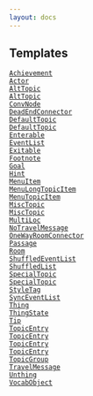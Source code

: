 ```yaml
---
layout: docs
---
```

## Templates

<a href="file/adv3.h.html#Achievement"
target="main"><code>Achievement</code></a>  
<a href="file/en_us.h.html#Actor" target="main"><code>Actor</code></a>  
<a href="file/adv3.h.html#AltTopic"
target="main"><code>AltTopic</code></a>  
<a href="file/adv3.h.html#AltTopic"
target="main"><code>AltTopic</code></a>  
<a href="file/adv3.h.html#ConvNode"
target="main"><code>ConvNode</code></a>  
<a href="file/en_us.h.html#DeadEndConnector"
target="main"><code>DeadEndConnector</code></a>  
<a href="file/adv3.h.html#DefaultTopic"
target="main"><code>DefaultTopic</code></a>  
<a href="file/adv3.h.html#DefaultTopic"
target="main"><code>DefaultTopic</code></a>  
<a href="file/en_us.h.html#Enterable"
target="main"><code>Enterable</code></a>  
<a href="file/adv3.h.html#EventList"
target="main"><code>EventList</code></a>  
<a href="file/en_us.h.html#Exitable"
target="main"><code>Exitable</code></a>  
<a href="file/adv3.h.html#Footnote"
target="main"><code>Footnote</code></a>  
<a href="file/adv3.h.html#Goal" target="main"><code>Goal</code></a>  
<a href="file/adv3.h.html#Hint" target="main"><code>Hint</code></a>  
<a href="file/adv3.h.html#MenuItem"
target="main"><code>MenuItem</code></a>  
<a href="file/adv3.h.html#MenuLongTopicItem"
target="main"><code>MenuLongTopicItem</code></a>  
<a href="file/adv3.h.html#MenuTopicItem"
target="main"><code>MenuTopicItem</code></a>  
<a href="file/adv3.h.html#MiscTopic"
target="main"><code>MiscTopic</code></a>  
<a href="file/adv3.h.html#MiscTopic"
target="main"><code>MiscTopic</code></a>  
<a href="file/adv3.h.html#MultiLoc"
target="main"><code>MultiLoc</code></a>  
<a href="file/en_us.h.html#NoTravelMessage"
target="main"><code>NoTravelMessage</code></a>  
<a href="file/en_us.h.html#OneWayRoomConnector"
target="main"><code>OneWayRoomConnector</code></a>  
<a href="file/en_us.h.html#Passage"
target="main"><code>Passage</code></a>  
<a href="file/en_us.h.html#Room" target="main"><code>Room</code></a>  
<a href="file/adv3.h.html#ShuffledEventList"
target="main"><code>ShuffledEventList</code></a>  
<a href="file/adv3.h.html#ShuffledList"
target="main"><code>ShuffledList</code></a>  
<a href="file/adv3.h.html#SpecialTopic"
target="main"><code>SpecialTopic</code></a>  
<a href="file/adv3.h.html#SpecialTopic"
target="main"><code>SpecialTopic</code></a>  
<a href="file/adv3.h.html#StyleTag"
target="main"><code>StyleTag</code></a>  
<a href="file/adv3.h.html#SyncEventList"
target="main"><code>SyncEventList</code></a>  
<a href="file/en_us.h.html#Thing" target="main"><code>Thing</code></a>  
<a href="file/en_us.h.html#ThingState"
target="main"><code>ThingState</code></a>  
<a href="file/adv3.h.html#Tip" target="main"><code>Tip</code></a>  
<a href="file/adv3.h.html#TopicEntry"
target="main"><code>TopicEntry</code></a>  
<a href="file/adv3.h.html#TopicEntry"
target="main"><code>TopicEntry</code></a>  
<a href="file/adv3.h.html#TopicEntry"
target="main"><code>TopicEntry</code></a>  
<a href="file/adv3.h.html#TopicEntry"
target="main"><code>TopicEntry</code></a>  
<a href="file/adv3.h.html#TopicGroup"
target="main"><code>TopicGroup</code></a>  
<a href="file/en_us.h.html#TravelMessage"
target="main"><code>TravelMessage</code></a>  
<a href="file/en_us.h.html#Unthing"
target="main"><code>Unthing</code></a>  
<a href="file/en_us.h.html#VocabObject"
target="main"><code>VocabObject</code></a>  
